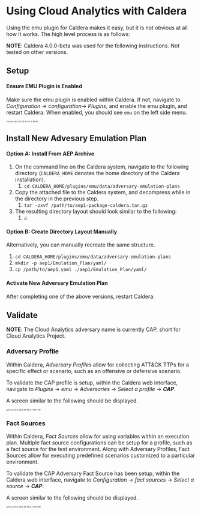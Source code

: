 # Using Cloud Analytics with Caldera

Using the emu plugin for Caldera makes it easy, but it is not obvious at all how it works. The high level process is as follows:

__NOTE__: Caldera 4.0.0-beta was used for the following instructions. Not tested on other versions.



## Setup

#### Ensure EMU Plugin is Enabled

Make sure the emu plugin is enabled within Caldera. If not, navigate to _Configuration_ -> _configuration_-> _Plugins_, and enable the emu plugin, and restart Caldera. When enabled, you should see `emu` on the left side menu.

<img src="/Users/m3/Desktop/Screen Shot 2022-06-06 at 4.30.48 PM.png" alt="Screen Shot 2022-06-06 at 4.30.48 PM" style="zoom:30%;" />

## Install New Advesary Emulation Plan

#### Option A: Install From AEP Archive

1. On the command line on the Caldera system, navigate to the following directory (`CALDERA_HOME` denotes the home directory of the Caldera installation).
   1. `cd CALDERA_HOME/plugins/emu/data/adversary-emulation-plans`
3. Copy the attached file to the Caldera system, and decompress while in the directory in the previous step.
   1. `tar -zxvf /path/to/aep1-package-caldera.tar.gz`
4. The resulting directory layout should look similar to the following:
   1. <img src="/Users/m3/Desktop/Screen%20Shot%202022-06-06%20at%204.09.52%20PM.png" style="zoom:50%;" />

#### Option B: Create Directory Layout Manually

Alternatively, you can manually recreate the same structure.

1. `cd CALDERA_HOME/plugins/emu/data/adversary-emulation-plans`
2. `mkdir -p aep1/Emulation_Plan/yaml/`
3. `cp /path/to/aep1.yaml ./aep1/Emulation_Plan/yaml/`

#### Activate New Adversary Emulation Plan

After completing one of the above versions, restart Caldera.



## Validate

**NOTE**: The Cloud Analytics adversary name is currently CAP, short for Cloud Analytics Project.

### Adversary Profile

Within Caldera, _Adversary Profiles_ allow for collecting ATT&CK TTPs for a specific effect or scenario, such as an offensive or defensive scenario.

To validate the CAP profile is setup, within the Caldera web interface, navigate to _Plugins_ -> _emu_ -> _Adversaries_ -> _Select a profile_ -> ___CAP___.

A screen similar to the following should be displayed.

<img src="/Users/m3/Desktop/Screen Shot 2022-06-06 at 4.39.51 PM.png" alt="Screen Shot 2022-06-06 at 4.39.51 PM" style="zoom:33%;" />



### Fact Sources

Within Caldera, _Fact Sources_ allow for using variables within an execution plan. Multiple fact source configurations can be setup for a profile, such as a fact source for the test environment. Along with Adversary Profiles, Fact Sources allow for executing predefined scenarios customized to a particular environment.

To validate the CAP Adversary Fact Source has been setup, within the Caldera web interface, navigate to _Configuration_ -> _fact sources_ -> _Select a source_ -> ___CAP___.

A screen similar to the following should be displayed.

<img src="/Users/m3/Desktop/Screen Shot 2022-06-06 at 4.41.08 PM.png" alt="Screen Shot 2022-06-06 at 4.41.08 PM" style="zoom:33%;" />
